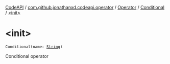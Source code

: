 [CodeAPI](../../../index.md) / [com.github.jonathanxd.codeapi.operator](../../index.md) / [Operator](../index.md) / [Conditional](index.md) / [&lt;init&gt;](.)

# &lt;init&gt;

`Conditional(name: `[`String`](https://kotlinlang.org/api/latest/jvm/stdlib/kotlin/-string/index.html)`)`

Conditional operator

